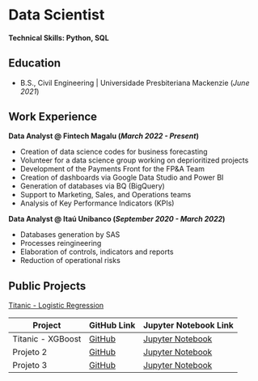 # Data Scientist

#### Technical Skills: Python, SQL

## Education			        		
- B.S., Civil Engineering | Universidade Presbiteriana Mackenzie (_June 2021_)

## Work Experience
**Data Analyst @ Fintech Magalu (_March 2022 - Present_)**
- Creation of data science codes for business forecasting
- Volunteer for a data science group working on deprioritized projects
- Development of the Payments Front for the FP&A Team
- Creation of dashboards via Google Data Studio and Power BI
- Generation of databases via BQ (BigQuery)
- Support to Marketing, Sales, and Operations teams
- Analysis of Key Performance Indicators (KPIs)


**Data Analyst @ Itaú Unibanco (_September 2020 - March 2022_)**
- Databases generation by SAS
- Processes reingineering
- Elaboration of controls, indicators and reports
- Reduction of operational risks

## Public Projects
[Titanic - Logistic Regression](https://github.com/skywillker/titanic/blob/main/Titanic_Notebook.ipynb)


| Project       | GitHub Link                     | Jupyter Notebook Link                                 |
|-----------------------|---------------------------------------------------|-------------------------------------------------------------|
| Titanic - XGBoost             | [GitHub](https://github.com/skywillker/titanic/blob/main/Titanic_Notebook.ipynb)             | [Jupyter Notebook](https://github.com/skywillker/titanic/blob/main/Titanic_Notebook.ipynb)          |
| Projeto 2             | [GitHub](https://github.com/skywillker/portfolio1/blob/main/Titanic_Regressao_Logistica.ipynb)             | [Jupyter Notebook](https://github.com/skywillker/portfolio1/blob/main/Titanic_Regressao_Logistica.ipynb)          |
| Projeto 3             | [GitHub](https://github.com/skywillker/portfolio1/blob/main/Titanic_Regressao_Logistica.ipynb)             | [Jupyter Notebook](https://github.com/skywillker/portfolio1/blob/main/Titanic_Regressao_Logistica.ipynb)          |

